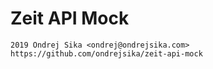 # Zeit API Mock

    2019 Ondrej Sika <ondrej@ondrejsika.com>
    https://github.com/ondrejsika/zeit-api-mock
